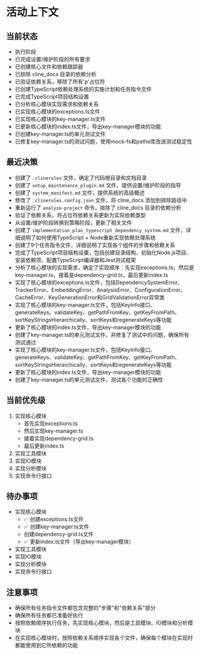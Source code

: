 # 活动上下文

## 当前状态
- 执行阶段
- 已完成设置/维护阶段的所有要求
- 已创建核心文件和依赖跟踪器
- 已排除 cline_docs 目录的依赖分析
- 已验证依赖关系，移除了所有'p'占位符
- 已创建TypeScript依赖处理系统的实施计划和任务指令文件
- 已完成TypeScript项目结构设置
- 已分析核心模块实现需求和依赖关系
- 已实现核心模块的exceptions.ts文件
- 已实现核心模块的key-manager.ts文件
- 已更新核心模块的index.ts文件，导出key-manager模块的功能
- 已创建key-manager.ts的单元测试文件
- 已修复key-manager.ts的测试问题，使用mock-fs和pathe库改进测试稳定性

## 最近决策
- 创建了 `.clinerules` 文件，确定了代码根目录和文档目录
- 创建了 `setup_maintenance_plugin.md` 文件，提供设置/维护阶段的指导
- 创建了 `system_manifest.md` 文件，提供系统的高级概述
- 修改了 `.clinerules.config.json` 文件，将 cline_docs 添加到排除路径中
- 重新运行了 `analyze-project` 命令，排除了 cline_docs 目录的依赖分析
- 验证了依赖关系，将占位符依赖关系更新为实际依赖类型
- 从设置/维护阶段转换到策略阶段，更新了相关文件
- 创建了 `implementation_plan_typescript_dependency_system.md` 文件，详细说明了如何使用TypeScript + Node重新实现依赖处理系统
- 创建了9个任务指令文件，详细说明了实现各个组件的步骤和依赖关系
- 完成了TypeScript项目结构设置，包括创建目录结构、初始化Node.js项目、安装依赖项、配置TypeScript编译器和Jest测试框架
- 分析了核心模块的实现需求，确定了实现顺序：先实现exceptions.ts，然后是key-manager.ts，接着是dependency-grid.ts，最后更新index.ts
- 实现了核心模块的exceptions.ts文件，包括DependencySystemError、TrackerError、EmbeddingError、AnalysisError、ConfigurationError、CacheError、KeyGenerationError和GridValidationError异常类
- 实现了核心模块的key-manager.ts文件，包括KeyInfo接口、generateKeys、validateKey、getPathFromKey、getKeyFromPath、sortKeyStringsHierarchically、sortKeys和regenerateKeys等功能
- 更新了核心模块的index.ts文件，导出key-manager模块的功能
- 创建了key-manager.ts的单元测试文件，并修复了测试中的问题，确保所有测试通过
- 实现了核心模块的key-manager.ts文件，包括KeyInfo接口、generateKeys、validateKey、getPathFromKey、getKeyFromPath、sortKeyStringsHierarchically、sortKeys和regenerateKeys等功能
- 更新了核心模块的index.ts文件，导出key-manager模块的功能
- 创建了key-manager.ts的单元测试文件，测试各个功能的正确性
## 当前优先级
1. 实现核心模块
   - 首先实现exceptions.ts
   - 然后实现key-manager.ts
   - 接着实现dependency-grid.ts
   - 最后更新index.ts
2. 实现工具模块
3. 实现IO模块
4. 实现分析模块
5. 实现命令行接口

## 待办事项
- 实现核心模块
  - ✅ 创建exceptions.ts文件
  - ✅ 创建key-manager.ts文件
  - 创建dependency-grid.ts文件
  - ✅ 更新index.ts文件（导出key-manager模块）
- 实现工具模块
- 实现IO模块
- 实现分析模块
- 实现命令行接口

## 注意事项
- 确保所有任务指令文件都包含完整的"步骤"和"依赖关系"部分
- 确保所有任务都已准备好执行
- 按照依赖顺序执行任务，先实现核心模块，然后是工具模块、IO模块和分析模块
- 在实现核心模块时，按照依赖关系顺序实现各个文件，确保每个模块在实现时都能使用到它所依赖的功能